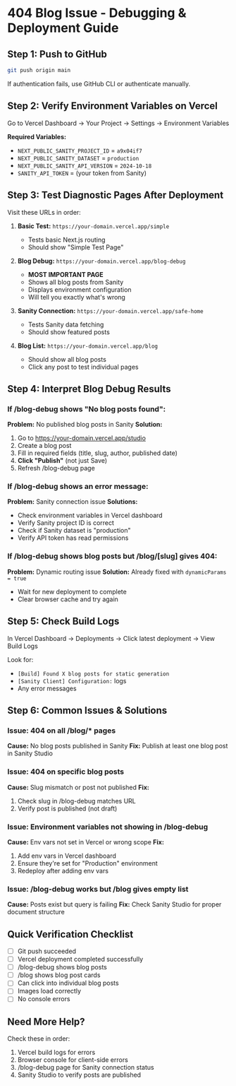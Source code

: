 # 404 Blog Issue - Debugging & Deployment Guide

## Step 1: Push to GitHub

```bash
git push origin main
```

If authentication fails, use GitHub CLI or authenticate manually.

## Step 2: Verify Environment Variables on Vercel

Go to Vercel Dashboard → Your Project → Settings → Environment Variables

**Required Variables:**
- `NEXT_PUBLIC_SANITY_PROJECT_ID` = `a9x04if7`
- `NEXT_PUBLIC_SANITY_DATASET` = `production`
- `NEXT_PUBLIC_SANITY_API_VERSION` = `2024-10-18`
- `SANITY_API_TOKEN` = (your token from Sanity)

## Step 3: Test Diagnostic Pages After Deployment

Visit these URLs in order:

1. **Basic Test:** `https://your-domain.vercel.app/simple`
   - Tests basic Next.js routing
   - Should show "Simple Test Page"

2. **Blog Debug:** `https://your-domain.vercel.app/blog-debug`
   - **MOST IMPORTANT PAGE**
   - Shows all blog posts from Sanity
   - Displays environment configuration
   - Will tell you exactly what's wrong

3. **Sanity Connection:** `https://your-domain.vercel.app/safe-home`
   - Tests Sanity data fetching
   - Should show featured posts

4. **Blog List:** `https://your-domain.vercel.app/blog`
   - Should show all blog posts
   - Click any post to test individual pages

## Step 4: Interpret Blog Debug Results

### If /blog-debug shows "No blog posts found":
**Problem:** No published blog posts in Sanity
**Solution:**
1. Go to https://your-domain.vercel.app/studio
2. Create a blog post
3. Fill in required fields (title, slug, author, published date)
4. **Click "Publish"** (not just Save)
5. Refresh /blog-debug page

### If /blog-debug shows an error message:
**Problem:** Sanity connection issue
**Solutions:**
- Check environment variables in Vercel dashboard
- Verify Sanity project ID is correct
- Check if Sanity dataset is "production"
- Verify API token has read permissions

### If /blog-debug shows blog posts but /blog/[slug] gives 404:
**Problem:** Dynamic routing issue
**Solution:** Already fixed with `dynamicParams = true`
- Wait for new deployment to complete
- Clear browser cache and try again

## Step 5: Check Build Logs

In Vercel Dashboard → Deployments → Click latest deployment → View Build Logs

Look for:
- `[Build] Found X blog posts for static generation`
- `[Sanity Client] Configuration:` logs
- Any error messages

## Step 6: Common Issues & Solutions

### Issue: 404 on all /blog/* pages
**Cause:** No blog posts published in Sanity
**Fix:** Publish at least one blog post in Sanity Studio

### Issue: 404 on specific blog posts
**Cause:** Slug mismatch or post not published
**Fix:** 
1. Check slug in /blog-debug matches URL
2. Verify post is published (not draft)

### Issue: Environment variables not showing in /blog-debug
**Cause:** Env vars not set in Vercel or wrong scope
**Fix:** 
1. Add env vars in Vercel dashboard
2. Ensure they're set for "Production" environment
3. Redeploy after adding env vars

### Issue: /blog-debug works but /blog gives empty list
**Cause:** Posts exist but query is failing
**Fix:** Check Sanity Studio for proper document structure

## Quick Verification Checklist

- [ ] Git push succeeded
- [ ] Vercel deployment completed successfully
- [ ] /blog-debug shows blog posts
- [ ] /blog shows blog post cards
- [ ] Can click into individual blog posts
- [ ] Images load correctly
- [ ] No console errors

## Need More Help?

Check these in order:
1. Vercel build logs for errors
2. Browser console for client-side errors
3. /blog-debug page for Sanity connection status
4. Sanity Studio to verify posts are published
